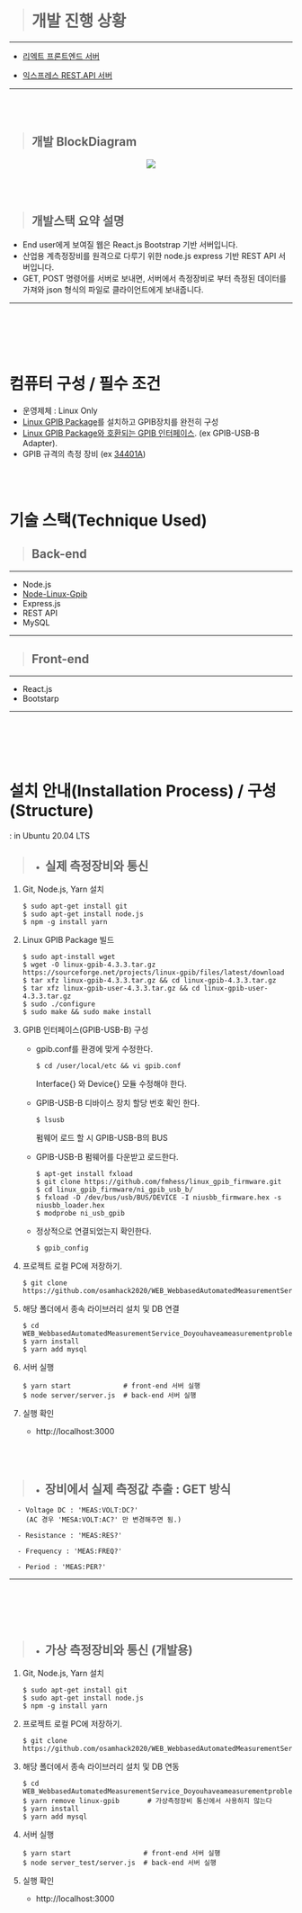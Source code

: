 ># 개발 진행 상황

---
- [리엑트 프론트엔드 서버](https://react-front-server.run.goorm.io/)

- [익스프레스 REST.API 서버](https://express-server.run.goorm.io/)
---
<br></br>
>## 개발 BlockDiagram

<p align = "center">
<img src="https://user-images.githubusercontent.com/5003195/96605615-609a9200-1331-11eb-9fec-13f98c099167.jpg")
</p>


<br></br>
>## 개발스택 요약 설명

  - End user에게 보여질 웹은 React.js Bootstrap 기반 서버입니다.
  - 산업용 계측정장비를 원격으로 다루기 위한 node.js express 기반 REST API 서버입니다.
  - GET, POST 명령어를 서버로 보내면, 서버에서 측정장비로 부터 측정된 데이터를 가져와 json 형식의 파일로 클라이언트에게 보내줍니다.

---
<br></br><br></br>

# 컴퓨터 구성 / 필수 조건

- 운영제체 : Linux Only
- [Linux GPIB Package](https://sourceforge.net/projects/linux-gpib/files/linux-gpib%20for%203.x.x%20and%202.6.x%20kernels/4.3.3/)를 설치하고 GPIB장치를 완전히 구성
- [Linux GPIB Package와 호환되는 GPIB 인터페이스](https://linux-gpib.sourceforge.io/doc_html/supported-hardware.html). (ex GPIB-USB-B Adapter).
- GPIB 규격의 측정 장비 (ex [34401A](https://kr.element14.com/productimages/standard/en_GB/1335866-40.jpg))


<br></br>

# 기술 스택(Technique Used)

>## Back-end
---
 - Node.js
 - [Node-Linux-Gpib](https://github.com/jue89/node-linux-gpib.git)
 - Express.js
 - REST API
 - MySQL
---
>## Front-end
---
 - React.js
 - Bootstarp
---
<br></br>
---
# 설치 안내(Installation Process) / 구성(Structure)

  :  in Ubuntu 20.04 LTS

>- ## 실제 측정장비와 통신

  1. Git, Node.js, Yarn 설치
     ```
     $ sudo apt-get install git
     $ sudo apt-get install node.js
     $ npm -g install yarn
     ```
  2. Linux GPIB Package 빌드
     ```
     $ sudo apt-install wget
     $ wget -O linux-gpib-4.3.3.tar.gz https://sourceforge.net/projects/linux-gpib/files/latest/download
     $ tar xfz linux-gpib-4.3.3.tar.gz && cd linux-gpib-4.3.3.tar.gz
     $ tar xfz linux-gpib-user-4.3.3.tar.gz && cd linux-gpib-user-4.3.3.tar.gz
     $ sudo ./configure
     $ sudo make && sudo make install
     ```
  3. GPIB 인터페이스(GPIB-USB-B) 구성

     - gpib.conf를 환경에 맞게 수정한다.

       ```
       $ cd /user/local/etc && vi gpib.conf
       ```

       Interface{} 와 Device{} 모듈 수정해야 한다.

     - GPIB-USB-B 디바이스 장치 할당 번호 확인 한다.

       ```
       $ lsusb
       ```

       펌웨어 로드 할 시 GPIB-USB-B의 BUS

     - GPIB-USB-B 펌웨어를 다운받고 로드한다.
       ```
       $ apt-get install fxload
       $ git clone https://github.com/fmhess/linux_gpib_firmware.git
       $ cd linux_gpib_firmware/ni_gpib_usb_b/
       $ fxload -D /dev/bus/usb/BUS/DEVICE -I niusbb_firmware.hex -s niusbb_loader.hex
       $ modprobe ni_usb_gpib
       ```
     - 정상적으로 연결되었는지 확인한다.
       ```
       $ gpib_config
       ```

  4. 프로젝트 로컬 PC에 저장하기.

     ```
     $ git clone https://github.com/osamhack2020/WEB_WebbasedAutomatedMeasurementService_Doyouhaveameasurementproblem.git
     ```

  5. 해당 폴더에서 종속 라이브러리 설치 및 DB 연결
     ```
     $ cd WEB_WebbasedAutomatedMeasurementService_Doyouhaveameasurementproblem
     $ yarn install
     $ yarn add mysql
     ```
  6. 서버 실행

     ```
     $ yarn start             # front-end 서버 실행
     $ node server/server.js  # back-end 서버 실행
     ```

  7. 실행 확인
     - http://localhost:3000


<br></br>

>- ## 장비에서 실제 측정값 추출 : GET 방식

      - Voltage DC : 'MEAS:VOLT:DC?'
        (AC 경우 'MESA:VOLT:AC?' 만 변경해주면 됨.)

      - Resistance : 'MEAS:RES?'

      - Frequency : 'MEAS:FREQ?'

      - Period : 'MEAS:PER?'

---
<br></br>
---
>- ## 가상 측정장비와 통신 (개발용)

  1. Git, Node.js, Yarn 설치
     ```
     $ sudo apt-get install git
     $ sudo apt-get install node.js
     $ npm -g install yarn
     ```
  2. 프로젝트 로컬 PC에 저장하기.

     ```
     $ git clone https://github.com/osamhack2020/WEB_WebbasedAutomatedMeasurementService_Doyouhaveameasurementproblem.git
     ```

  3. 해당 폴더에서 종속 라이브러리 설치 및 DB 연동
     ```
     $ cd WEB_WebbasedAutomatedMeasurementService_Doyouhaveameasurementproblem
     $ yarn remove linux-gpib       # 가상측정장비 통신에서 사용하지 않는다
     $ yarn install
     $ yarn add mysql
     ```
  4. 서버 실행

     ```
     $ yarn start                  # front-end 서버 실행
     $ node server_test/server.js  # back-end 서버 실행
     ```

  5. 실행 확인
     - http://localhost:3000